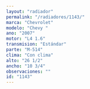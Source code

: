 ```yaml
---
layout: "radiador"
permalink: "/radiadores/1143/"
marca: "Chevrolet"
modelo: "Chevy "
ano: "2007"
motor: "L4 1.6"
transmision: "Estándar"
parte: "M-514"
clima: "Con clima"
alto: "26 1/2"
ancho: "10 3/4"
observaciones: ""
id: "1143"
---
```


